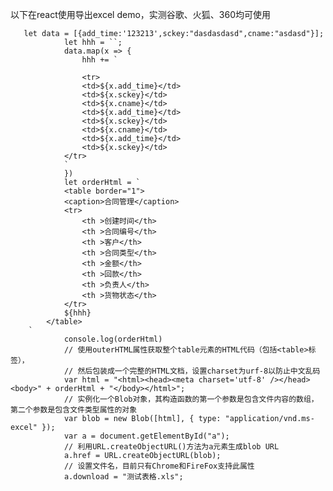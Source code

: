 以下在react使用导出excel demo，实测谷歌、火狐、360均可使用

       let data = [{add_time:'123213',sckey:"dasdasdasd",cname:"asdasd"}];
                let hhh = ``;
                data.map(x => {
                    hhh += `

                    <tr>
                    <td>${x.add_time}</td>
                    <td>${x.sckey}</td>
                    <td>${x.cname}</td>
                    <td>${x.add_time}</td>
                    <td>${x.sckey}</td>
                    <td>${x.cname}</td>
                    <td>${x.add_time}</td>
                    <td>${x.sckey}</td>
                </tr>
                `
                })
                let orderHtml = `
                <table border="1">
                <caption>合同管理</caption>
                <tr>
                    <th >创建时间</th>
                    <th >合同编号</th>
                    <th >客户</th>
                    <th >合同类型</th>
                    <th >金额</th>
                    <th >回款</th>
                    <th >负责人</th>
                    <th >货物状态</th>
                </tr>
                ${hhh}
            </table>
        `
                console.log(orderHtml)
                // 使用outerHTML属性获取整个table元素的HTML代码（包括<table>标签），
                // 然后包装成一个完整的HTML文档，设置charset为urf-8以防止中文乱码
                var html = "<html><head><meta charset='utf-8' /></head><body>" + orderHtml + "</body></html>";
                // 实例化一个Blob对象，其构造函数的第一个参数是包含文件内容的数组，第二个参数是包含文件类型属性的对象
                var blob = new Blob([html], { type: "application/vnd.ms-excel" });
                var a = document.getElementById("a");
                // 利用URL.createObjectURL()方法为a元素生成blob URL
                a.href = URL.createObjectURL(blob);
                // 设置文件名，目前只有Chrome和FireFox支持此属性
                a.download = "测试表格.xls";



